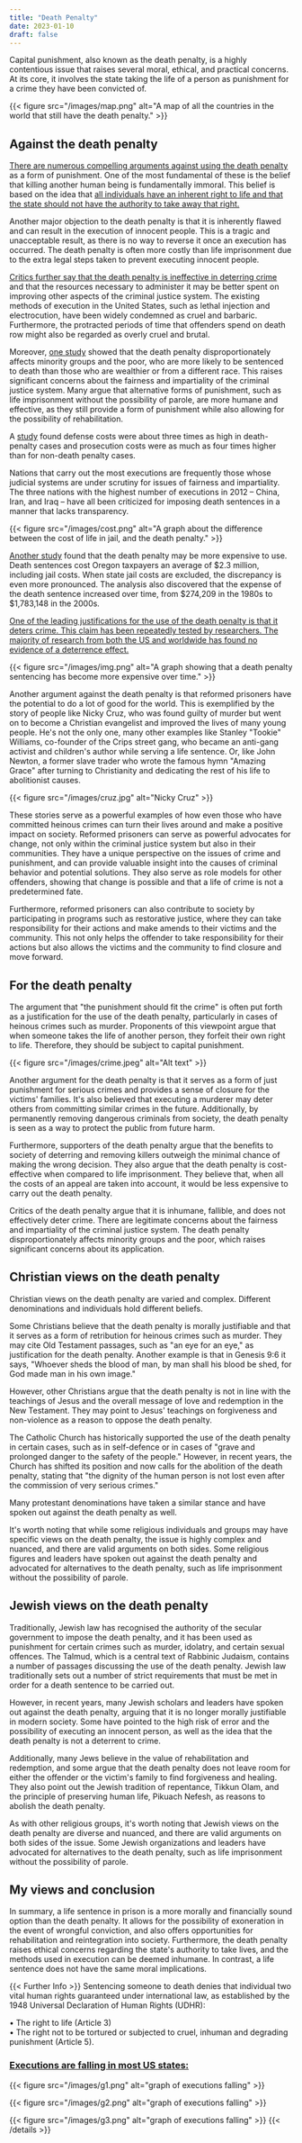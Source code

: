 ```yaml
---
title: "Death Penalty"
date: 2023-01-10
draft: false
---
```

Capital punishment, also known as the death penalty, is a highly contentious issue that raises several moral, ethical, and practical concerns. At its core, it involves the state taking the life of a person as punishment for a crime they have been convicted of.

{{< figure src="/images/map.png" alt="A map of all the countries in the world that still have the death penalty." >}}

## Against the death penalty

[There are numerous compelling arguments against using the death penalty](https://www.amnesty.org.uk/issues/death-penalty) as a form of punishment. One of the most fundamental of these is the belief that killing another human being is fundamentally immoral. This belief is based on the idea that [all individuals have an inherent right to life and that the state should not have the authority to take away that right.](file:///D:/Josh's%20stuff/JoshHub/punishment.htm#rights)  
  
Another major objection to the death penalty is that it is inherently flawed and can result in the execution of innocent people. This is a tragic and unacceptable result, as there is no way to reverse it once an execution has occurred. The death penalty is often more costly than life imprisonment due to the extra legal steps taken to prevent executing innocent people.  
  
[Critics further say that the death penalty is ineffective in deterring crime](https://nap.nationalacademies.org/catalog/13363/deterrence-and-the-death-penalty) and that the resources necessary to administer it may be better spent on improving other aspects of the criminal justice system. The existing methods of execution in the United States, such as lethal injection and electrocution, have been widely condemned as cruel and barbaric. Furthermore, the protracted periods of time that offenders spend on death row might also be regarded as overly cruel and brutal.  
  
Moreover, [one study](https://files.deathpenaltyinfo.org/legacy/documents/DonohueCTStudy.pdf) showed that the death penalty disproportionately affects minority groups and the poor, who are more likely to be sentenced to death than those who are wealthier or from a different race. This raises significant concerns about the fairness and impartiality of the criminal justice system. Many argue that alternative forms of punishment, such as life imprisonment without the possibility of parole, are more humane and effective, as they still provide a form of punishment while also allowing for the possibility of rehabilitation.  
  
A [study](https://files.deathpenaltyinfo.org/legacy/documents/WashingtonCosts.pdf) found defense costs were about three times as high in death-penalty cases and prosecution costs were as much as four times higher than for non-death penalty cases.  
  
Nations that carry out the most executions are frequently those whose judicial systems are under scrutiny for issues of fairness and impartiality. The three nations with the highest number of executions in 2012 – China, Iran, and Iraq – have all been criticized for imposing death sentences in a manner that lacks transparency.  
  
{{< figure src="/images/cost.png" alt="A graph about the difference between the cost of life in jail, and the death penalty." >}}

[Another study](file:///D:/Josh's%20stuff/homework/RE/www.files.deathpenaltyinfo.org/legacy/files/pdf/OregonDeathPenaltyCostAnalysis.pdf) found that the death penalty may be more expensive to use. Death sentences cost Oregon taxpayers an average of $2.3 million, including jail costs. When state jail costs are excluded, the discrepancy is even more pronounced. The analysis also discovered that the expense of the death sentence increased over time, from $274,209 in the 1980s to $1,783,148 in the 2000s.  
  
[One of the leading justifications for the use of the death penalty is that it deters crime. This claim has been repeatedly tested by researchers. The majority of research from both the US and worldwide has found no evidence of a deterrence effect.](https://humanrights.brightblue.org.uk/blog-1/2016/4/22/does-the-death-penalty-deter-crime#:~:text=one%20of%20the%20leading%20justifications%20for%20the%20use%20of%20the%20death%20penalty%20is%20that%20it%20deters%20crime.%20this%20claim%20has%20been%20repeatedly%20tested%20by%20researchers.%20the%20majority%20of%20research%20from%20both%20the%20us%20and%20worldwide%20has%20found%20no%20evidence%20of%20a%20deterrence%20effect.)

{{< figure src="/images/img.png" alt="A graph showing that a death penalty sentencing has become more expensive over time." >}}

Another argument against the death penalty is that reformed prisoners have the potential to do a lot of good for the world. This is exemplified by the story of people like Nicky Cruz, who was found guilty of murder but went on to become a Christian evangelist and improved the lives of many young people. He's not the only one, many other examples like Stanley "Tookie" Williams, co-founder of the Crips street gang, who became an anti-gang activist and children's author while serving a life sentence. Or, like John Newton, a former slave trader who wrote the famous hymn "Amazing Grace" after turning to Christianity and dedicating the rest of his life to abolitionist causes.  

{{< figure src="/images/cruz.jpg" alt="Nicky Cruz" >}}

These stories serve as a powerful examples of how even those who have committed heinous crimes can turn their lives around and make a positive impact on society. Reformed prisoners can serve as powerful advocates for change, not only within the criminal justice system but also in their communities. They have a unique perspective on the issues of crime and punishment, and can provide valuable insight into the causes of criminal behavior and potential solutions. They also serve as role models for other offenders, showing that change is possible and that a life of crime is not a predetermined fate.  
  
Furthermore, reformed prisoners can also contribute to society by participating in programs such as restorative justice, where they can take responsibility for their actions and make amends to their victims and the community. This not only helps the offender to take responsibility for their actions but also allows the victims and the community to find closure and move forward.

## For the death penalty

The argument that "the punishment should fit the crime" is often put forth as a justification for the use of the death penalty, particularly in cases of heinous crimes such as murder. Proponents of this viewpoint argue that when someone takes the life of another person, they forfeit their own right to life. Therefore, they should be subject to capital punishment.  

{{< figure src="/images/crime.jpeg" alt="Alt text" >}}

Another argument for the death penalty is that it serves as a form of just punishment for serious crimes and provides a sense of closure for the victims' families. It's also believed that executing a murderer may deter others from committing similar crimes in the future. Additionally, by permanently removing dangerous criminals from society, the death penalty is seen as a way to protect the public from future harm.  
  
Furthermore, supporters of the death penalty argue that the benefits to society of deterring and removing killers outweigh the minimal chance of making the wrong decision. They also argue that the death penalty is cost-effective when compared to life imprisonment. They believe that, when all the costs of an appeal are taken into account, it would be less expensive to carry out the death penalty.  
  
Critics of the death penalty argue that it is inhumane, fallible, and does not effectively deter crime. There are legitimate concerns about the fairness and impartiality of the criminal justice system. The death penalty disproportionately affects minority groups and the poor, which raises significant concerns about its application.  

## Christian views on the death penalty

Christian views on the death penalty are varied and complex. Different denominations and individuals hold different beliefs.  
  
Some Christians believe that the death penalty is morally justifiable and that it serves as a form of retribution for heinous crimes such as murder. They may cite Old Testament passages, such as "an eye for an eye," as justification for the death penalty. Another example is that in Genesis 9:6 it says, "Whoever sheds the blood of man, by man shall his blood be shed, for God made man in his own image."  
  
However, other Christians argue that the death penalty is not in line with the teachings of Jesus and the overall message of love and redemption in the New Testament. They may point to Jesus' teachings on forgiveness and non-violence as a reason to oppose the death penalty.  
  
The Catholic Church has historically supported the use of the death penalty in certain cases, such as in self-defence or in cases of "grave and prolonged danger to the safety of the people." However, in recent years, the Church has shifted its position and now calls for the abolition of the death penalty, stating that "the dignity of the human person is not lost even after the commission of very serious crimes."  
  
Many protestant denominations have taken a similar stance and have spoken out against the death penalty as well.  
  
It's worth noting that while some religious individuals and groups may have specific views on the death penalty, the issue is highly complex and nuanced, and there are valid arguments on both sides. Some religious figures and leaders have spoken out against the death penalty and advocated for alternatives to the death penalty, such as life imprisonment without the possibility of parole.  

## Jewish views on the death penalty

Traditionally, Jewish law has recognised the authority of the secular government to impose the death penalty, and it has been used as punishment for certain crimes such as murder, idolatry, and certain sexual offences. The Talmud, which is a central text of Rabbinic Judaism, contains a number of passages discussing the use of the death penalty. Jewish law traditionally sets out a number of strict requirements that must be met in order for a death sentence to be carried out.  
  
However, in recent years, many Jewish scholars and leaders have spoken out against the death penalty, arguing that it is no longer morally justifiable in modern society. Some have pointed to the high risk of error and the possibility of executing an innocent person, as well as the idea that the death penalty is not a deterrent to crime.  
  
Additionally, many Jews believe in the value of rehabilitation and redemption, and some argue that the death penalty does not leave room for either the offender or the victim's family to find forgiveness and healing. They also point out the Jewish tradition of repentance, Tikkun Olam, and the principle of preserving human life, Pikuach Nefesh, as reasons to abolish the death penalty.  
  
As with other religious groups, it's worth noting that Jewish views on the death penalty are diverse and nuanced, and there are valid arguments on both sides of the issue. Some Jewish organizations and leaders have advocated for alternatives to the death penalty, such as life imprisonment without the possibility of parole.  

## My views and conclusion

In summary, a life sentence in prison is a more morally and financially sound option than the death penalty. It allows for the possibility of exoneration in the event of wrongful conviction, and also offers opportunities for rehabilitation and reintegration into society. Furthermore, the death penalty raises ethical concerns regarding the state's authority to take lives, and the methods used in execution can be deemed inhumane. In contrast, a life sentence does not have the same moral implications.

{{< Further Info >}}
Sentencing someone to death denies that individual two vital human rights guaranteed under international law, as established by the 1948 Universal Declaration of Human Rights (UDHR):  
  
• The right to life (Article 3)  
• The right not to be tortured or subjected to cruel, inhuman and degrading punishment (Article 5).  
[](https://deathpenaltyinfo.org/facts-and-research/sentencing-data/state-death-sentences-by-year)

### [Executions are falling in most US states:](https://deathpenaltyinfo.org/facts-and-research/sentencing-data/state-death-sentences-by-year)

{{< figure src="/images/g1.png" alt="graph of executions falling" >}}

{{< figure src="/images/g2.png" alt="graph of executions falling" >}}

{{< figure src="/images/g3.png" alt="graph of executions falling" >}}
{{< /details >}}